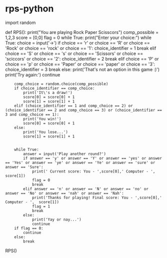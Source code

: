 # rps-python
import random

def RPS():
    print("You are playing Rock Paper Scisscors")
    comp_possible  = 1,2,3
    score = [0,0]
    flag = 0
    while True:
        print("Enter your choice:")
        while True:
            choice = input('->')
            if choice == 'r' or choice == 'R' or choice == 'Rock' or choice == 'rock' or choice == '1':
                choice_identifier  = 1
                break
            elif choice == 'S' or choice == 's' or choice == 'Scissors' or choice == 'sciccors' or choice == '2':
                choice_identifier =  2
                break
            elif choice == 'P' or choice == 'p' or choice == 'Paper' or choice == 'paper' or choice == '3':
                choice_identifier =  3
                break
            else:
                print('That\'s not an option in this game :)')
                print('Try again:')
                continue

        comp_choice = random.choice(comp_possible)
        if choice_identifier == comp_choice:
            print('It\'s a draw!')
            score[0] = score[0] + 1
            score[1] = score[1] + 1
        elif (choice_identifier == 1 and comp_choice == 2) or (choice_identifier == 2 and comp_choice == 3) or (choice_identifier == 3 and comp_choice == 1):
            print('You win!')
            score[0] = score[0] + 1
        else:
            print('You lose...')
            score[1] = score[1] + 1


        while True:
            answer = input('Play another round?')
            if answer == 'y' or answer == 'Y' or answer == 'yes' or answer == 'Yes' or answer == 'ye' or answer == 'Ye' or answer == 'sure' or answer == 'Sure':
                print(' Current score: You - ',score[0],' Computer - ',  score[1])
                flag = 0
                break
            elif answer == 'n' or answer == 'N' or answer == 'no' or answer == 'No' or answer == 'nah' or answer == 'Nah':
                print('Thanks for playing! Final score: You - ',score[0],' Computer - ',  score[1])
                flag = 1
                break
            else:
                print('Yay or nay...')
                continue
        if flag == 0:
            continue
        else:
            break

RPS()
